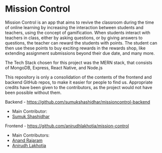 # Mission Control

Mission Control is an app that aims to revive the classroom during the time of online learning by increasing the interaction between students and teachers, using the concept of gamification. When students interact with teachers in class, either by asking questions, or by giving answers to questions, the teacher can reward the students with points. The student can then use these points to buy exciting rewards in the rewards shop, like extending assignment submissions beyond their due date, and many more.

The Tech Stack chosen for this project was the MERN stack, that consists of MongoDB, Express, React Native, and Node.js

This repository is only a consolidation of the contents of the frontend and backend GitHub repos, to make it easier for people to find us. Appropriate credits have been given to the contributors, as the project would not have been possible without them.

Backend - https://github.com/sumukshashidhar/missioncontrol-backend
- Main Contributor:
- [Sumuk Shashidhar](https://github.com/sumukshashidhar/)

Frontend - https://github.com/anirudhlakhotia/mission-control
- Main Contributors:
- [Anand Rajaram](https://github.com/anandrajaram21/)
- [Anirudh Lakhotia](https://github.com/anirudhlakhotia/)
